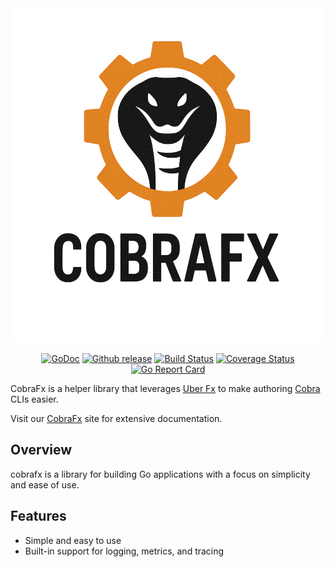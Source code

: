 <!-- markdownlint-disable MD033 MD041 -->
<div align="center">
    <img src="./assets/cobrafx-transparent.png" alt="cobrafx logo" width="512" height="535" />

[![GoDoc](https://pkg.go.dev/badge/github.com/triplyr/cobrafx)](https://pkg.go.dev/github.com/triplyr/cobrafx) [![Github release](https://img.shields.io/github/release/triplyr/cobrafx.svg)](https://github.com/triplyr/cobrafx/releases) [![Build Status](https://github.com/triplyr/cobrafx/actions/workflows/go.yml/badge.svg)](https://github.com/triplyr/cobrafx/actions/workflows/go.yml) [![Coverage Status](https://codecov.io/gh/triplyr/cobrafx/branch/main/graph/badge.svg)](https://codecov.io/gh/triplyr/cobrafx/branch/master) [![Go Report Card](https://goreportcard.com/badge/github.com/triplyr/cobrafx)](https://goreportcard.com/report/github.com/triplyr/cobrafx)

</div>

CobraFx is a helper library that leverages [Uber Fx](https://uber-go.github.io/fx/index.html) to make authoring [Cobra](https://cobra.dev) CLIs easier.

Visit our [CobraFx](https://cobrafx.triplyr.com) site for extensive documentation.

## Overview

cobrafx is a library for building Go applications with a focus on simplicity and ease of use.

## Features

- Simple and easy to use
- Built-in support for logging, metrics, and tracing